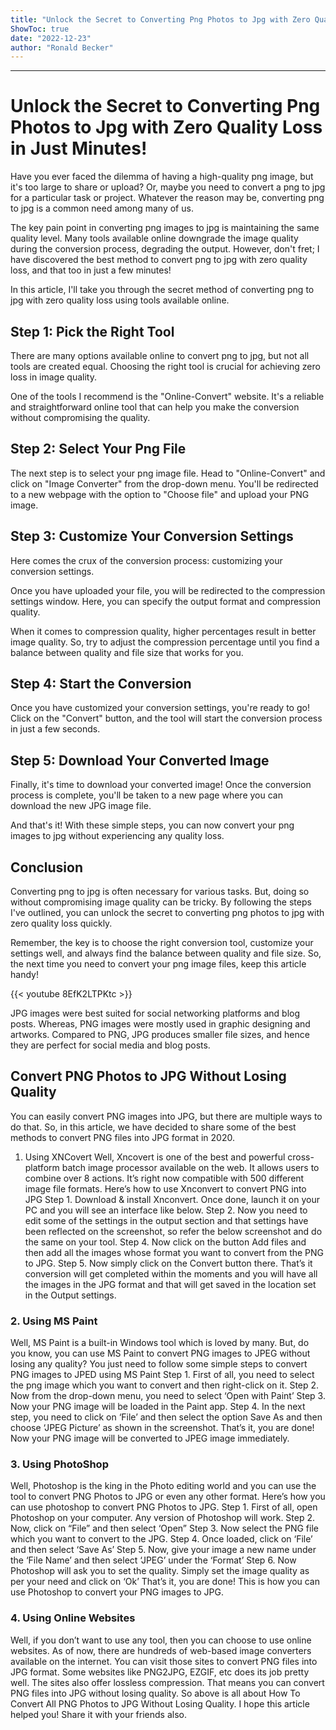 ```yaml
---
title: "Unlock the Secret to Converting Png Photos to Jpg with Zero Quality Loss in Just Minutes!"
ShowToc: true 
date: "2022-12-23"
author: "Ronald Becker"
---
```

*****
# Unlock the Secret to Converting Png Photos to Jpg with Zero Quality Loss in Just Minutes!

Have you ever faced the dilemma of having a high-quality png image, but it's too large to share or upload? Or, maybe you need to convert a png to jpg for a particular task or project. Whatever the reason may be, converting png to jpg is a common need among many of us.

The key pain point in converting png images to jpg is maintaining the same quality level. Many tools available online downgrade the image quality during the conversion process, degrading the output. However, don't fret; I have discovered the best method to convert png to jpg with zero quality loss, and that too in just a few minutes!

In this article, I'll take you through the secret method of converting png to jpg with zero quality loss using tools available online.

## Step 1: Pick the Right Tool

There are many options available online to convert png to jpg, but not all tools are created equal. Choosing the right tool is crucial for achieving zero loss in image quality.

One of the tools I recommend is the "Online-Convert" website. It's a reliable and straightforward online tool that can help you make the conversion without compromising the quality.

## Step 2: Select Your Png File

The next step is to select your png image file. Head to "Online-Convert" and click on "Image Converter" from the drop-down menu. You'll be redirected to a new webpage with the option to "Choose file" and upload your PNG image.

## Step 3: Customize Your Conversion Settings

Here comes the crux of the conversion process: customizing your conversion settings.

Once you have uploaded your file, you will be redirected to the compression settings window. Here, you can specify the output format and compression quality.

When it comes to compression quality, higher percentages result in better image quality. So, try to adjust the compression percentage until you find a balance between quality and file size that works for you.

## Step 4: Start the Conversion

Once you have customized your conversion settings, you're ready to go! Click on the "Convert" button, and the tool will start the conversion process in just a few seconds.

## Step 5: Download Your Converted Image

Finally, it's time to download your converted image! Once the conversion process is complete, you'll be taken to a new page where you can download the new JPG image file.

And that's it! With these simple steps, you can now convert your png images to jpg without experiencing any quality loss.

## Conclusion

Converting png to jpg is often necessary for various tasks. But, doing so without compromising image quality can be tricky. By following the steps I've outlined, you can unlock the secret to converting png photos to jpg with zero quality loss quickly.

Remember, the key is to choose the right conversion tool, customize your settings well, and always find the balance between quality and file size. So, the next time you need to convert your png image files, keep this article handy!

{{< youtube 8EfK2LTPKtc >}} 



JPG images were best suited for social networking platforms and blog posts. Whereas, PNG images were mostly used in graphic designing and artworks. Compared to PNG, JPG produces smaller file sizes, and hence they are perfect for social media and blog posts.

 
## Convert PNG Photos to JPG Without Losing Quality


You can easily convert PNG images into JPG, but there are multiple ways to do that. So, in this article, we have decided to share some of the best methods to convert PNG files into JPG format in 2020.
1. Using XNCovert
Well, Xncovert is one of the best and powerful cross-platform batch image processor available on the web. It allows users to combine over 8 actions. It’s right now compatible with 500 different image file formats. Here’s how to use Xnconvert to convert PNG into JPG
Step 1. Download & install Xnconvert. Once done, launch it on your PC and you will see an interface like below.
Step 2. Now you need to edit some of the settings in the output section and that settings have been reflected on the screenshot, so refer the below screenshot and do the same on your tool.
Step 4. Now click on the button Add files and then add all the images whose format you want to convert from the PNG to JPG.
Step 5. Now simply click on the Convert button there.
That’s it conversion will get completed within the moments and you will have all the images in the JPG format and that will get saved in the location set in the Output settings.

 
### 2. Using MS Paint


Well, MS Paint is a built-in Windows tool which is loved by many. But, do you know, you can use MS Paint to convert PNG images to JPEG without losing any quality? You just need to follow some simple steps to convert PNG images to JPED using MS Paint
Step 1. First of all, you need to select the png image which you want to convert and then right-click on it.
Step 2. Now from the drop-down menu, you need to select ‘Open with Paint’
Step 3. Now your PNG image will be loaded in the Paint app.
Step 4. In the next step, you need to click on ‘File’ and then select the option Save As and then choose ‘JPEG Picture’ as shown in the screenshot.
That’s it, you are done! Now your PNG image will be converted to JPEG image immediately.

 
### 3. Using PhotoShop


Well, Photoshop is the king in the Photo editing world and you can use the tool to convert PNG Photos to JPG or even any other format. Here’s how you can use photoshop to convert PNG Photos to JPG.
Step 1. First of all, open Photoshop on your computer. Any version of Photoshop will work.
Step 2. Now, click on “File” and then select ‘Open”
Step 3. Now select the PNG file which you want to convert to the JPG.
Step 4. Once loaded, click on ‘File’ and then select ‘Save As’
Step 5. Now, give your image a new name under the ‘File Name’ and then select ‘JPEG’ under the ‘Format’
Step 6. Now Photoshop will ask you to set the quality. Simply set the image quality as per your need and click on ‘Ok’
That’s it, you are done! This is how you can use Photoshop to convert your PNG images to JPG.

 
### 4. Using Online Websites


Well, if you don’t want to use any tool, then you can choose to use online websites. As of now, there are hundreds of web-based image converters available on the internet. You can visit those sites to convert PNG files into JPG format. Some websites like PNG2JPG, EZGIF, etc does its job pretty well.
The sites also offer lossless compression. That means you can convert PNG files into JPG without losing quality.
So above is all about How To Convert All PNG Photos to JPG Without Losing Quality. I hope this article helped you! Share it with your friends also.




